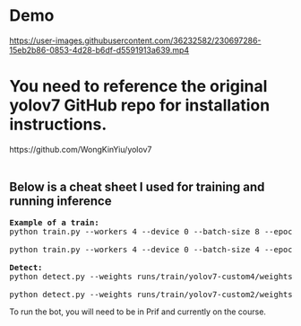 # Demo
https://user-images.githubusercontent.com/36232582/230697286-15eb2b86-0853-4d28-b6df-d5591913a639.mp4

<h1>You need to reference the original yolov7 GitHub repo for installation instructions.</h1>
https://github.com/WongKinYiu/yolov7

<br>
<br>
<h2>Below is a cheat sheet I used for training and running inference</h2>

<pre>
<b>Example of a train:</b>
python train.py --workers 4 --device 0 --batch-size 8 --epochs 100 --img 640 640 --data data/custom_data.yaml --hyp data/hyp.scratch.tiny.yaml --cfg cfg/training/yolov7-tiny-custom.yaml --name yolov7-custom-tiny --weights yolov7-tiny.pt

python train.py --workers 4 --device 0 --batch-size 4 --epochs 100 --img 640 640 --data data/custom_data.yaml --hyp data/hyp.scratch.custom.yaml --cfg cfg/training/yolov7-custom.yaml --name yolov7-custom --weights yolov7.pt

<b>Detect:</b>
python detect.py --weights runs/train/yolov7-custom4/weights/best.pt --conf 0.5 --img-size 640 --source agility.mkv --view-img --no-trace

python detect.py --weights runs/train/yolov7-custom2/weights/best.pt --conf 0.5 --img-size 640 --source agility_3.mkv --view-img --no-trace
</pre>

<p>To run the bot, you will need to be in Prif and currently on the course.</p>
